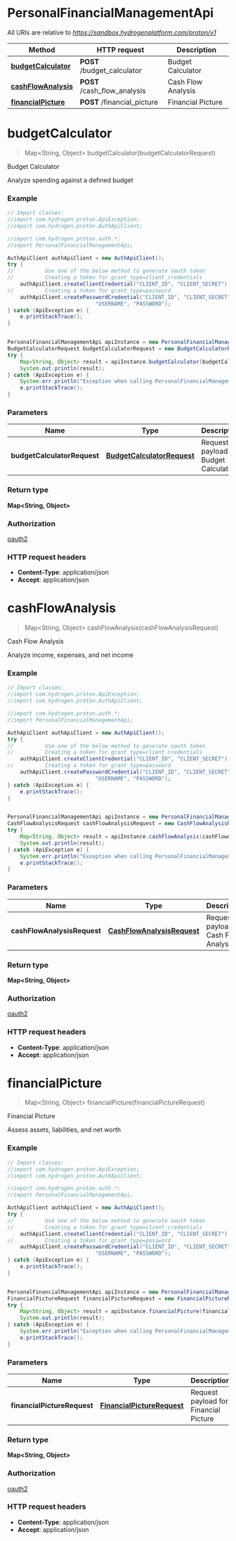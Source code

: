 # PersonalFinancialManagementApi

All URIs are relative to *https://sandbox.hydrogenplatform.com/proton/v1*

Method | HTTP request | Description
------------- | ------------- | -------------
[**budgetCalculator**](PersonalFinancialManagementApi.md#budgetCalculator) | **POST** /budget_calculator | Budget Calculator
[**cashFlowAnalysis**](PersonalFinancialManagementApi.md#cashFlowAnalysis) | **POST** /cash_flow_analysis | Cash Flow Analysis
[**financialPicture**](PersonalFinancialManagementApi.md#financialPicture) | **POST** /financial_picture | Financial Picture


<a name="budgetCalculator"></a>
# **budgetCalculator**
> Map&lt;String, Object&gt; budgetCalculator(budgetCalculatorRequest)

Budget Calculator

Analyze spending against a defined budget

### Example
```java
// Import classes:
//import com.hydrogen.proton.ApiException;
//import com.hydrogen.proton.AuthApiClient;

//import com.hydrogen.proton.auth.*;
//import PersonalFinancialManagementApi;

AuthApiClient authApiClient = new AuthApiClient();
try {
//          Use one of the below method to generate oauth token        
//          Creating a token for grant_type=client_credentials            
    authApiClient.createClientCredential("CLIENT_ID", "CLIENT_SECRET");
//          Creating a token for grant_type=password
    authApiClient.createPasswordCredential("CLIENT_ID", "CLIENT_SECRET",
                            "USERNAME", "PASSWORD");           
} catch (ApiException e) {
    e.printStackTrace();
}


PersonalFinancialManagementApi apiInstance = new PersonalFinancialManagementApi();
BudgetCalculatorRequest budgetCalculatorRequest = new BudgetCalculatorRequest(); // BudgetCalculatorRequest | Request payload for Budget Calculator
try {
    Map<String, Object> result = apiInstance.budgetCalculator(budgetCalculatorRequest);
    System.out.println(result);
} catch (ApiException e) {
    System.err.println("Exception when calling PersonalFinancialManagementApi#budgetCalculator");
    e.printStackTrace();
}
```

### Parameters

Name | Type | Description  | Notes
------------- | ------------- | ------------- | -------------
 **budgetCalculatorRequest** | [**BudgetCalculatorRequest**](BudgetCalculatorRequest.md)| Request payload for Budget Calculator |

### Return type

**Map&lt;String, Object&gt;**

### Authorization

[oauth2](../README.md#oauth2)

### HTTP request headers

 - **Content-Type**: application/json
 - **Accept**: application/json

<a name="cashFlowAnalysis"></a>
# **cashFlowAnalysis**
> Map&lt;String, Object&gt; cashFlowAnalysis(cashFlowAnalysisRequest)

Cash Flow Analysis

Analyze income, expenses, and net income

### Example
```java
// Import classes:
//import com.hydrogen.proton.ApiException;
//import com.hydrogen.proton.AuthApiClient;

//import com.hydrogen.proton.auth.*;
//import PersonalFinancialManagementApi;

AuthApiClient authApiClient = new AuthApiClient();
try {
//          Use one of the below method to generate oauth token        
//          Creating a token for grant_type=client_credentials            
    authApiClient.createClientCredential("CLIENT_ID", "CLIENT_SECRET");
//          Creating a token for grant_type=password
    authApiClient.createPasswordCredential("CLIENT_ID", "CLIENT_SECRET",
                            "USERNAME", "PASSWORD");           
} catch (ApiException e) {
    e.printStackTrace();
}


PersonalFinancialManagementApi apiInstance = new PersonalFinancialManagementApi();
CashFlowAnalysisRequest cashFlowAnalysisRequest = new CashFlowAnalysisRequest(); // CashFlowAnalysisRequest | Request payload for Cash Flow Analysis
try {
    Map<String, Object> result = apiInstance.cashFlowAnalysis(cashFlowAnalysisRequest);
    System.out.println(result);
} catch (ApiException e) {
    System.err.println("Exception when calling PersonalFinancialManagementApi#cashFlowAnalysis");
    e.printStackTrace();
}
```

### Parameters

Name | Type | Description  | Notes
------------- | ------------- | ------------- | -------------
 **cashFlowAnalysisRequest** | [**CashFlowAnalysisRequest**](CashFlowAnalysisRequest.md)| Request payload for Cash Flow Analysis |

### Return type

**Map&lt;String, Object&gt;**

### Authorization

[oauth2](../README.md#oauth2)

### HTTP request headers

 - **Content-Type**: application/json
 - **Accept**: application/json

<a name="financialPicture"></a>
# **financialPicture**
> Map&lt;String, Object&gt; financialPicture(financialPictureRequest)

Financial Picture

Assess assets, liabilities, and net worth

### Example
```java
// Import classes:
//import com.hydrogen.proton.ApiException;
//import com.hydrogen.proton.AuthApiClient;

//import com.hydrogen.proton.auth.*;
//import PersonalFinancialManagementApi;

AuthApiClient authApiClient = new AuthApiClient();
try {
//          Use one of the below method to generate oauth token        
//          Creating a token for grant_type=client_credentials            
    authApiClient.createClientCredential("CLIENT_ID", "CLIENT_SECRET");
//          Creating a token for grant_type=password
    authApiClient.createPasswordCredential("CLIENT_ID", "CLIENT_SECRET",
                            "USERNAME", "PASSWORD");           
} catch (ApiException e) {
    e.printStackTrace();
}


PersonalFinancialManagementApi apiInstance = new PersonalFinancialManagementApi();
FinancialPictureRequest financialPictureRequest = new FinancialPictureRequest(); // FinancialPictureRequest | Request payload for Financial Picture
try {
    Map<String, Object> result = apiInstance.financialPicture(financialPictureRequest);
    System.out.println(result);
} catch (ApiException e) {
    System.err.println("Exception when calling PersonalFinancialManagementApi#financialPicture");
    e.printStackTrace();
}
```

### Parameters

Name | Type | Description  | Notes
------------- | ------------- | ------------- | -------------
 **financialPictureRequest** | [**FinancialPictureRequest**](FinancialPictureRequest.md)| Request payload for Financial Picture |

### Return type

**Map&lt;String, Object&gt;**

### Authorization

[oauth2](../README.md#oauth2)

### HTTP request headers

 - **Content-Type**: application/json
 - **Accept**: application/json


